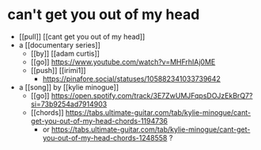 # can't get you out of my head

- [[pull]] [[cant get you out of my head]]
- a [[documentary series]]
  - [[by]] [[adam curtis]]
  - [[go]] https://www.youtube.com/watch?v=MHFrhIAj0ME
  - [[push]] [[irimi1]]
    - https://pinafore.social/statuses/105882341033739642
- a [[song]] by [[kylie minogue]]
  - [[go]] https://open.spotify.com/track/3E7ZwUMJFqpsDOJzEkBrQ7?si=73b9254ad7914903
  - [[chords]] https://tabs.ultimate-guitar.com/tab/kylie-minogue/cant-get-you-out-of-my-head-chords-1194736
    - or https://tabs.ultimate-guitar.com/tab/kylie-minogue/cant-get-you-out-of-my-head-chords-1248558 ?

